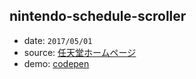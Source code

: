 ## nintendo-schedule-scroller

* date: `2017/05/01`
* source: [任天堂ホームページ](https://www.nintendo.co.jp/)
* demo: [codepen](https://codepen.io/yrq110/pen/jmwYEY)
